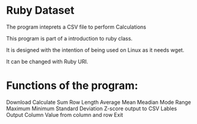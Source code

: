 # Ruby Dataset

The program inteprets a CSV file to perform Calculations

This program is part of a introduction to ruby class.

It is designed with the intention of being used on Linux as it needs wget.

It can be changed with Ruby URI.

# Functions of the program:

Download
Calculate
	Sum
	Row Length
	Average
	Mean
	Meadian
	Mode
	Range
	Maximum
	Minimum
	Standard Deviation
	Z-score output to CSV
Lables
Output
	Column
	Value from column and row
Exit
	
